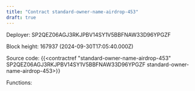```yaml
---
title: "Contract standard-owner-name-airdrop-453"
draft: true
---
```

Deployer: SP2QEZ06AGJ3RKJPBV14SY1V5BBFNAW33D96YPGZF


 



Block height: 167937 (2024-09-30T17:05:40.000Z)

Source code: {{<contractref "standard-owner-name-airdrop-453" SP2QEZ06AGJ3RKJPBV14SY1V5BBFNAW33D96YPGZF standard-owner-name-airdrop-453>}}

Functions:


